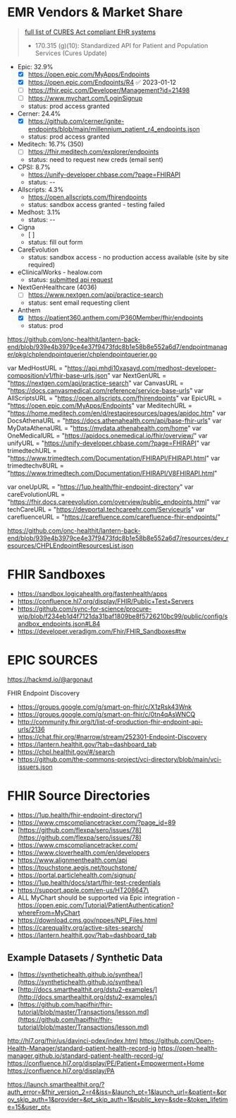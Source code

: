 


# EMR Vendors & Market Share

>[full list of CURES Act compliant EHR systems](https://chpl.healthit.gov/#/search) 
>- 170.315 (g)(10): Standardized API for Patient and Population Services (Cures Update)

- Epic: 32.9%
	- [x] https://open.epic.com/MyApps/Endpoints
	- [x] https://open.epic.com/Endpoints/R4 ✅ 2023-01-12
	- [ ] https://fhir.epic.com/Developer/Management?id=21498
	- [ ] https://www.mychart.com/LoginSignup
	- status: prod access granted
- Cerner: 24.4%
	- [x] https://github.com/cerner/ignite-endpoints/blob/main/millennium_patient_r4_endpoints.json
	- status: prod access granted
- Meditech: 16.7% (350)
	- [ ] https://fhir.meditech.com/explorer/endpoints
	- status: need to request new creds (email sent)
- CPSI: 8.7%
	- https://unify-developer.chbase.com/?page=FHIRAPI
	- status: --
- Allscripts: 4.3%
	- https://open.allscripts.com/fhirendpoints
	- status: sandbox access granted - testing failed
- Medhost: 3.1%
	- status: --
- Cigna
	- [ ]
	- status: fill out form
- CareEvolution
	- status: sandbox access - no production access available (site by site required)
- eClinicalWorks - healow.com
	- status: [submitted api request](https://www.eclinicalworks.com/products-services/interoperability/provider-centric-apps/)
- NextGenHealthcare (4036)
	- [ ] https://www.nextgen.com/api/practice-search
	- status: sent email requesting client
- Anthem
	- [x] https://patient360.anthem.com/P360Member/fhir/endpoints
	- status: prod


https://github.com/onc-healthit/lantern-back-end/blob/939e4b3979ce4e37f9473fdc8b1e58b8e552a6d7/endpointmanager/pkg/chplendpointquerier/chplendpointquerier.go

var MedHostURL = "https://api.mhdi10xasayd.com/medhost-developer-composition/v1/fhir-base-urls.json"
var NextGenURL = "https://nextgen.com/api/practice-search"
var CanvasURL = "https://docs.canvasmedical.com/reference/service-base-urls"
var AllScriptsURL = "https://open.allscripts.com/fhirendpoints"
var EpicURL = "https://open.epic.com/MyApps/Endpoints"
var MeditechURL = "https://home.meditech.com/en/d/restapiresources/pages/apidoc.htm"
var DocsAthenaURL = "https://docs.athenahealth.com/api/base-fhir-urls"
var MyDataAthenaURL = "https://mydata.athenahealth.com/home"
var OneMedicalURL = "https://apidocs.onemedical.io/fhir/overview/"
var unifyURL = "https://unify-developer.chbase.com/?page=FHIRAPI"
var trimedtechURL = "https://www.trimedtech.com/Documentation/FHIRAPI/FHIRAPI.html"
var trimedtechv8URL = "https://www.trimedtech.com/Documentation/FHIRAPI/V8FHIRAPI.html"

var oneUpURL = "https://1up.health/fhir-endpoint-directory"
var careEvolutionURL = "https://fhir.docs.careevolution.com/overview/public_endpoints.html"
var techCareURL = "https://devportal.techcareehr.com/Serviceurls"
var carefluenceURL = "https://carefluence.com/carefluence-fhir-endpoints/"

https://github.com/onc-healthit/lantern-back-end/blob/939e4b3979ce4e37f9473fdc8b1e58b8e552a6d7/resources/dev_resources/CHPLEndpointResourcesList.json

# FHIR Sandboxes
- https://sandbox.logicahealth.org/fastenhealth/apps
- https://confluence.hl7.org/display/FHIR/Public+Test+Servers
- https://github.com/sync-for-science/procure-wip/blob/f234eb1d4f7121da31baf1809be8f5726210bc99/public/config/sandbox_endpoints.json#L84
- https://developer.veradigm.com/Fhir/FHIR_Sandboxes#tw

# EPIC SOURCES


https://hackmd.io/@argonaut


FHIR Endpoint Discovery
- https://groups.google.com/g/smart-on-fhir/c/X1zRsk43Wnk
- https://groups.google.com/g/smart-on-fhir/c/0tn4qAsWNCQ
- http://community.fhir.org/t/list-of-production-fhir-endpoint-api-urls/2136
- https://chat.fhir.org/#narrow/stream/252301-Endpoint-Discovery
- https://lantern.healthit.gov/?tab=dashboard_tab
- https://chpl.healthit.gov/#/search
- https://github.com/the-commons-project/vci-directory/blob/main/vci-issuers.json

# FHIR Source Directories
- https://1up.health/fhir-endpoint-directory/1
- https://www.cmscompliancetracker.com/?page_id=89
- [https://github.com/flexpa/sero/issues/78](https://github.com/flexpa/sero/issues/78)
- https://www.cmscompliancetracker.com/
- https://www.cloverhealth.com/en/developers
- https://www.alignmenthealth.com/api
- https://touchstone.aegis.net/touchstone/
- https://portal.particlehealth.com/signup/
- https://1up.health/docs/start/fhir-test-credentials
- https://support.apple.com/en-us/HT208647\
- ALL MyChart should be supported via Epic integration - https://open.epic.com/Tutorial/PatientAuthentication?whereFrom=MyChart
- https://download.cms.gov/nppes/NPI_Files.html
- https://carequality.org/active-sites-search/
- https://lantern.healthit.gov/?tab=dashboard_tab


## Example Datasets / Synthetic Data
- [https://synthetichealth.github.io/synthea/](https://synthetichealth.github.io/synthea/)
- [http://docs.smarthealthit.org/dstu2-examples/](http://docs.smarthealthit.org/dstu2-examples/)
- [https://github.com/hapifhir/fhir-tutorial/blob/master/Transactions/lesson.md](https://github.com/hapifhir/fhir-tutorial/blob/master/Transactions/lesson.md)



http://hl7.org/fhir/us/davinci-pdex/index.html
https://github.com/Open-Health-Manager/standard-patient-health-record-ig
https://open-health-manager.github.io/standard-patient-health-record-ig/
https://confluence.hl7.org/display/PE/Patient+Empowerment+Home
https://confluence.hl7.org/display/PA


https://launch.smarthealthit.org/?auth_error=&fhir_version_2=r4&iss=&launch_pt=1&launch_url=&patient=&prov_skip_auth=1&provider=&pt_skip_auth=1&public_key=&sde=&token_lifetime=15&user_pt=


